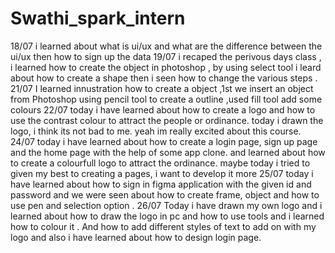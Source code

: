 # Swathi_spark_intern
18/07 i learned about what is ui/ux and what are the difference between the ui/ux then how to sign up the data 
19/07 i recaped the perivous days class , i learned how to create the object in photoshop , by using select tool i leard about how to create a shape then i seen how to change the various steps .
21/07 I learned innustration how to create a object ,1st we insert an object from Photoshop using pencil tool to create a outline ,used fill tool add some colours 
22/07 today i have learned about how to create a logo and how to use the contrast colour to attract the people or ordinance. today i drawn the logo, i think its not bad to me. yeah im really excited about this course.
24/07 today i have learned about how to create a login page, sign up page and the home page with the help of some app clone. and learned about how to create a colourfull logo to attract the ordinance. maybe today i tried to given my best to creating a pages, i want to develop it more
25/07 today i have learned about how to sign in figma application with the given id and password and we were seen about how to create frame, object and how to use pen and selection option .
26/07 Today i have drawn my own logo and i learned about how to draw the logo in pc and how to use tools and i learned how to colour it . And how to add different styles of text to add on with my logo and also i have learned about how to design login page. 
